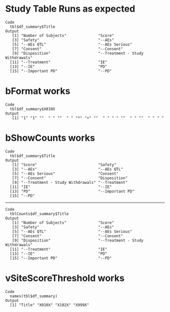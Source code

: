 # Study Table Runs as expected

    Code
      tbl$df_summary$Title
    Output
       [1] "Number of Subjects"              "Score"                          
       [3] "Safety"                          "--AEs"                          
       [5] "--AEs QTL"                       "--AEs Serious"                  
       [7] "Consent"                         "--Consent"                      
       [9] "Disposition"                     "--Treatment - Study Withdrawals"
      [11] "--Treatment"                     "IE"                             
      [13] "--IE"                            "PD"                             
      [15] "--Important PD"                  "--PD"                           

# bFormat works

    Code
      tbl$df_summary$X010X
    Output
       [1] "1" "1" ""  " " ""  " " "*" "+" ""  " " " " ""  " " ""  " " " "

# bShowCounts works

    Code
      tbl$df_summary$Title
    Output
       [1] "Score"                           "Safety"                         
       [3] "--AEs"                           "--AEs QTL"                      
       [5] "--AEs Serious"                   "Consent"                        
       [7] "--Consent"                       "Disposition"                    
       [9] "--Treatment - Study Withdrawals" "--Treatment"                    
      [11] "IE"                              "--IE"                           
      [13] "PD"                              "--Important PD"                 
      [15] "--PD"                           

---

    Code
      tblCounts$df_summary$Title
    Output
       [1] "Number of Subjects"              "Score"                          
       [3] "Safety"                          "--AEs"                          
       [5] "--AEs QTL"                       "--AEs Serious"                  
       [7] "Consent"                         "--Consent"                      
       [9] "Disposition"                     "--Treatment - Study Withdrawals"
      [11] "--Treatment"                     "IE"                             
      [13] "--IE"                            "PD"                             
      [15] "--Important PD"                  "--PD"                           

# vSiteScoreThreshold works

    Code
      names(tbl$df_summary)
    Output
      [1] "Title" "X010X" "X102X" "X999X"

